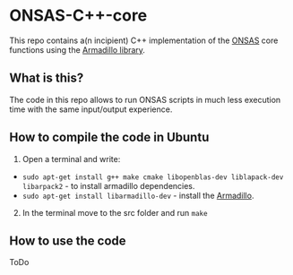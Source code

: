 # ONSAS-C++-core

This repo contains a(n incipient) C++ implementation of the [ONSAS](https://github.com/ONSAS/ONSAS) core functions using the [Armadillo library](https://arma.sourceforge.net/). 

## What is this?

The code in this repo allows to run ONSAS scripts in much less execution time with the same input/output experience.

## How to compile the code in Ubuntu

 1. Open a terminal and write:
  * `sudo apt-get install g++ make cmake libopenblas-dev liblapack-dev libarpack2` - to install armadillo dependencies.
  * `sudo apt-get install libarmadillo-dev` - install the [Armadillo](http://arma.sourceforge.net/).
 2. In the terminal move to the src folder and run `make`

## How to use the code

ToDo
